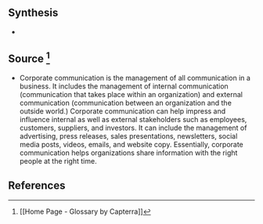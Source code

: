## Synthesis
- 
## Source [^1]
- Corporate communication is the management of all communication in a business. It includes the management of internal communication (communication that takes place within an organization) and external communication (communication between an organization and the outside world.) Corporate communication can help impress and influence internal as well as external stakeholders such as employees, customers, suppliers, and investors. It can include the management of advertising, press releases, sales presentations, newsletters, social media posts, videos, emails, and website copy. Essentially, corporate communication helps organizations share information with the right people at the right time.
## References

[^1]: [[Home Page - Glossary by Capterra]]